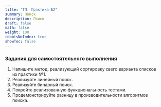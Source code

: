 ```yaml
---
title: "ТП. Практика №2"
summary: Поиск
description: Поиск
draft: false
math: false
weight: 100
robotsNoIndex: true
showToc: false
---
```

### Задания для самостоятельного выполнения

1. Напишите метод, реализующий сортировку свего варианта списков из практики №1.
2. Реализуйте линейный поиск.
3. Реализуйте бинарный поиск.
4. Покройте реализованную функциональность тестами.
5. Продемонстрируйте разницу в производительности алгоритмов поиска.
